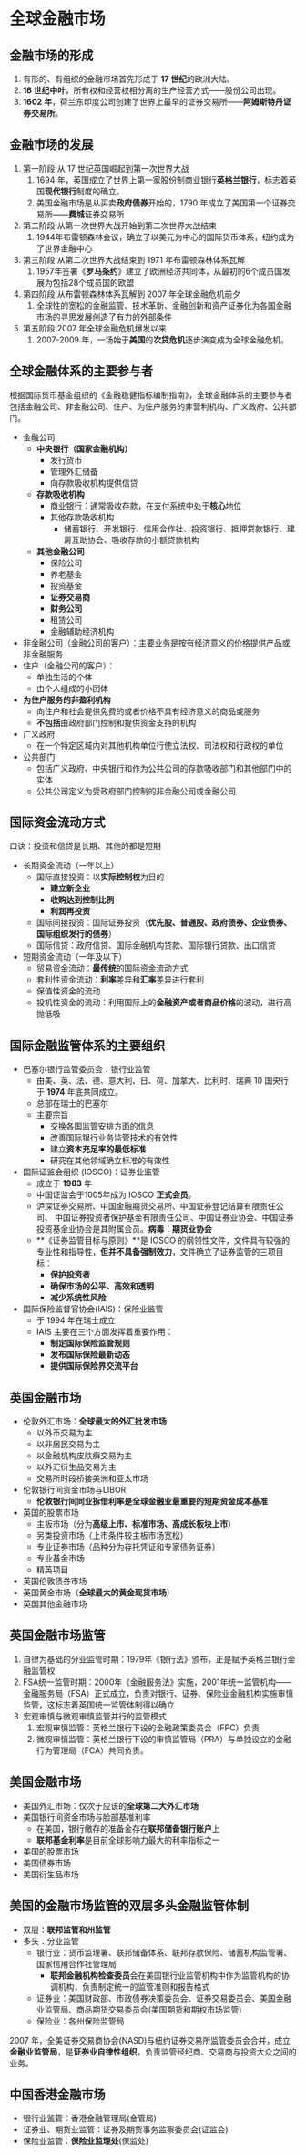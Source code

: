# 全球金融市场

## 金融市场的形成

1. 有形的、有组织的金融市场首先形成于 **17 世纪**的欧洲大陆。
2. **16 世纪中叶**，所有权和经营权相分离的生产经营方式——股份公司出现。
3. **1602 年**，荷兰东印度公司创建了世界上最早的证券交易所——**阿姆斯特丹证券交易所**。

## 金融市场的发展

1. 第一阶段:从 17 世纪英国崛起到第一次世界大战
   1. 1694 年，英国成立了世界上第一家股份制商业银行**英格兰银行**，标志着英国**现代银行**制度的确立。
   2. 美国金融市场是从买卖**政府债券**开始的，1790 年成立了美国第一个证券交易所——**费城**证券交易所
2. 第二阶段:从第一次世界大战开始到第二次世界大战结束
   1. 1944年布雷顿森林会议，确立了以美元为中心的国际货币体系，纽约成为了世界金融中心
3. 第三阶段:从第二次世界大战结束到 1971 年布雷顿森林体系瓦解
   1. 1957年签署《**罗马条约**》建立了欧洲经济共同体，从最初的6个成员国发展为包括28个成员国的欧盟
4. 第四阶段:从布雷顿森林体系瓦解到 2007 年全球金融危机前夕
   1. 全球性的宽松的金融监管、技术革新、金融创新和资产证券化为各国金融市场的寻思发展创造了有力的外部条件
5. 第五阶段:2007 年全球金融危机爆发以来
   1. 2007-2009 年，一场始于**美国**的**次贷危机**逐步演变成为全球金融危机。

## 全球金融体系的主要参与者

根据国际货币基金组织的《金融稳健指标编制指南》，全球金融体系的主要参与者包括金融公司、非金融公司、住户、为住户服务的非营利机构、广义政府、公共部门。

- 金融公司
  - **中央银行（国家金融机构）**
    - 发行货币
    - 管理外汇储备
    - 向存款吸收机构提供信贷
  - **存款吸收机构**
    - 商业银行：通常吸收存款，在支付系统中处于**核心**地位
    - 其他存款吸收机构
      - 储蓄银行、开发银行、信用合作社、投资银行、抵押贷款银行、建房互助协会、吸收存款的小额贷款机构
  - **其他金融公司**
    - 保险公司
    - 养老基金
    - 投资基金
    - **证券交易商**
    - **财务公司**
    - 租赁公司
    - 金融辅助经济机构
- 非金融公司（金融公司的客户）：主要业务是按有经济意义的价格提供产品或非金融服务
- 住户（金融公司的客户）：
  - 单独生活的个体
  - 由个人组成的小团体
- **为住户服务的非盈利机构**
  - 向住户和社会提供免费的或者价格不具有经济意义的商品或服务
  - **不包括**由政府部门控制和提供资金支持的机构
- 广义政府
  - 在一个特定区域内对其他机构单位行使立法权、司法权和行政权的单位
- 公共部门
  - 包括广义政府、中央银行和作为公共公司的存款吸收部门和其他部门中的实体
  - 公共公司定义为受政府部门控制的非金融公司或金融公司

## 国际资金流动方式

口诀：投资和信贷是长期、其他的都是短期

- 长期资金流动（一年以上）
  - 国际直接投资：以**实际控制权**为目的
    - **建立新企业**
    - **收购达到控制比例**
    - **利润再投资**
  - 国际间接投资：国际证券投资（**优先股、普通股、政府债券、企业债券、国际组织发行的债券**）
  - 国际信贷：政府信贷、国际金融机构贷款、国际银行贷款、出口信贷
- 短期资金流动（一年及以下）
  - 贸易资金流动：**最传统**的国际资金流动方式
  - 套利性资金流动：**利率**差异和**汇率**差异进行套利
  - 保值性资金的流动
  - 投机性资金的流动：利用国际上的**金融资产或者商品价格**的波动，进行高抛低吸

## 国际金融监管体系的主要组织

- 巴塞尔银行监管委员会：银行业监管
  - 由美、英、法、德、意大利、日、荷、加拿大、比利时、瑞典 10 国央行 于 **1974** 年底共同成立。
  - 总部在瑞士的巴塞尔
  - 主要宗旨
    - 交换各国监管安排方面的信息
    - 改善国际银行业务监管技术的有效性
    - 建立**资本充足率的最低标准**
    - 研究在其他领域确立标准的有效性
- 国际证监会组织 (IOSCO)：证券业监管
  - 成立于 **1983** 年
  - 中国证监会于1005年成为 IOSCO **正式会员**。
  - 沪深证券交易所、中国金融期货交易所、中国证券登记结算有限责任公司、 中国证券投资者保护基金有限责任公司、中国证券业协会、中国证券投资基金业协会是其附属会员。**病毒：期货业协会**
  - **《证券监管目标与原则》**是 IOSCO 的纲领性文件，文件具有较强的专业性和指导性，**但并不具备强制效力**，文件确立了证券监管的三项目标：
    - **保护投资者**
    - **确保市场的公平、高效和透明**
    - **减少系统性风险**
- 国际保险监督官协会(IAIS)：保险业监管
  - 于 1994 年在瑞士成立
  - IAIS 主要在三个方面发挥着重要作用：
    - **制定国际保险监管规则**
    - **发布国际保险最新动态**
    - **提供国际保险界交流平台**

## 英国金融市场

- 伦敦外汇市场：**全球最大的外汇批发市场**
  - 以外币交易为主
  - 以非居民交易为主
  - 以金融机构皮肤癣交易为主
  - 以外汇衍生品交易为主
  - 交易所时段桥接美洲和亚太市场
- 伦敦银行间资金市场与LIBOR
  - **伦敦银行间同业拆借利率是全球金融业最重要的短期资金成本基准**
- 英国的股票市场
  - 主板市场（分为**高级上市、标准市场、高成长板块上市**）
  - 另类投资市场（上市条件较主板市场宽松）
  - 专业证券市场（品种分为存托凭证和专家债务证券）
  - 专业基金市场
  - 精英项目
- 英国伦敦债券市场
- 英国黄金市场（**全球最大的黄金现货市场**）
- 英国其他金融市场

## 英国金融市场监管

1. 自律为基础的分业监管时期：1979年《银行法》颁布，正是赋予英格兰银行金融监管权
2. FSA统一监管时期：2000年《金融服务法》实施，2001年统一监管机构——金融服务局（FSA）正式成立，负责对银行、证券、保险业金融机构实施审慎监管，这标志着英国统一监管体制得以确立
3. 宏观审慎与微观审慎监管并行的监管模式
   1. 宏观审慎监管：英格兰银行下设的金融政策委员会（FPC）负责
   2. 微观审慎监管：英格兰银行下设的审慎监管局（PRA）与单独设立的金融行为管理局（FCA）共同负责。

## 美国金融市场

- 美国外汇市场：仅次于应该的**全球第二大外汇市场**
- 美国银行间资金市场与脸部基准利率
  - 在美国，银行缴存的准备金存在**联邦储备银行账户**上
  - **联邦基金利率**是目前全球影响力最大的利率指标之一
- 美国的股票市场
- 美国债券市场
- 美国衍生品市场

## 美国的金融市场监管的双层多头金融监管体制

- 双层：**联邦监管和州监管**
- 多头：分业监管
  - 银行业：货币监理署、联邦储备体系、联邦存款保险、储蓄机构监管署、国家信用合作社管理局
    - **联邦金融机构检查委员**会在美国银行业监管机构中作为监管机构的协调机构，负责制定统一的监管准则和报告格式
  - 证券业：美国财政部、市政债券决策委员会、证券交易委员会、美国金融业监管局、商品期货交易委员会(美国期货和期权市场监管)
  - 保险业：各州保险监管局

2007 年，全美证券交易商协会(NASD)与纽约证券交易所监管委员会合并，成立**金融业监管局**，是**证券业自律性组织**，负责监管经纪商、交易商与投资大众之间的业务。

## 中国香港金融市场

- 银行业监管：香港金融管理局(金管局)
- 证券业、期货业监管：证券及期货事务监察委员会(证监会)
- 保险业监管：**保险业监理处**(保监处)
